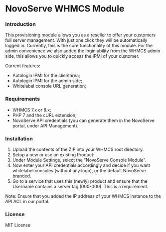 # NovoServe WHMCS Module

### Introduction

This provisioning module allows you as a reseller to offer your customers full server management.
With just one click they will be automatically logged in. Currently, this is the core functionality of this module.
For the admin convenience we also added the login ability from the WHMCS admin side, this allows you to quickly access the IPMI of your customer.

Current features:
- Autologin IPMI for the clientarea;
- Autologin IPMI for the admin side;
- Whitelabel console URL generation;

### Requirements
- WHMCS 7.x or 8.x;
- PHP 7 and the cURL extension;
- NovoServe API credentials (you can generate them in the NovoServe portal, under API Management).

### Installation

1. Upload the contents of the ZIP into your WHMCS root directory.
2. Setup a new or use an existing Product:
3. Under Module Settings, select the "NovoServe Console Module".
4. Now enter your API credentials accordingly and decide if you want whitelabel consoles (without any logo), or the default NovoServe branded.
5. Go to a service that uses this (newly) product and ensure that the Username contains a server tag (000-000). This is a requirement.

Note: Ensure that you added the IP address of your WHMCS instance to the API ACL in our portal.

### License
MIT License